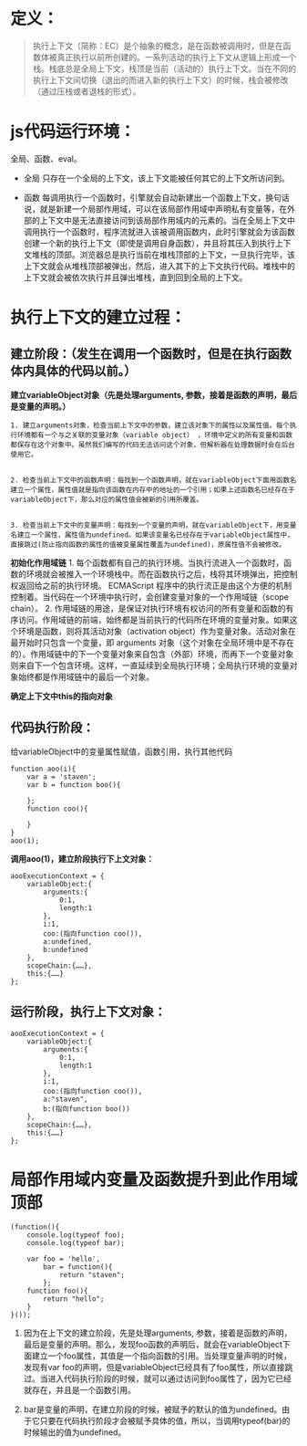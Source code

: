 **定义：**
===

  >执行上下文（简称：EC）是个抽象的概念，是在函数被调用时，但是在函数体被真正执行以前所创建的。一系列活动的执行上下文从逻辑上形成一个栈。栈底总是全局上下文，栈顶是当前（活动的）执行上下文。当在不同的执行上下文间切换（退出的而进入新的执行上下文）的时候，栈会被修改（通过压栈或者退栈的形式）。


**js代码运行环境：**
===
全局、函数、eval。
- 全局
只存在一个全局的上下文，该上下文能被任何其它的上下文所访问到。


- 函数
每调用执行一个函数时，引擎就会自动新建出一个函数上下文，换句话说，就是新建一个局部作用域，可以在该局部作用域中声明私有变量等，在外部的上下文中是无法直接访问到该局部作用域内的元素的。当在全局上下文中调用执行一个函数时，程序流就进入该被调用函数内，此时引擎就会为该函数创建一个新的执行上下文（即使是调用自身函数），并且将其压入到执行上下文堆栈的顶部。浏览器总是执行当前在堆栈顶部的上下文，一旦执行完毕，该上下文就会从堆栈顶部被弹出，然后，进入其下的上下文执行代码。堆栈中的上下文就会被依次执行并且弹出堆栈，直到回到全局的上下文。


**执行上下文的建立过程：**
===

建立阶段：（发生在调用一个函数时，但是在执行函数体内具体的代码以前。）
-----------------------------------

 **建立variableObject对象（先是处理arguments, 参数，接着是函数的声明，最后是变量的声明。）**
   
    1. 建立arguments对象，检查当前上下文中的参数，建立该对象下的属性以及属性值。每个执行环境都有一个与之关联的变量对象（variable object） ，环境中定义的所有变量和函数都保存在这个对象中。虽然我们编写的代码无法访问这个对象，但解析器在处理数据时会在后台使用它。
    

    2. 检查当前上下文中的函数声明：每找到一个函数声明，就在variableObject下面用函数名建立一个属性，属性值就是指向该函数在内存中的地址的一个引用；如果上述函数名已经存在于variableObject下，那么对应的属性值会被新的引用所覆盖。
    

    3. 检查当前上下文中的变量声明：每找到一个变量的声明，就在variableObject下，用变量名建立一个属性，属性值为undefined。如果该变量名已经存在于variableObject属性中，直接跳过(防止指向函数的属性的值被变量属性覆盖为undefined)，原属性值不会被修改。

**初始化作用域链**
    1. 每个函数都有自己的执行环境。当执行流进入一个函数时，函数的环境就会被推入一个环境栈中。而在函数执行之后，栈将其环境弹出，把控制权返回给之前的执行环境。 ECMAScript 程序中的执行流正是由这个方便的机制控制着。当代码在一个环境中执行时，会创建变量对象的一个作用域链（scope chain）。
    2. 作用域链的用途，是保证对执行环境有权访问的所有变量和函数的有序访问。作用域链的前端，始终都是当前执行的代码所在环境的变量对象。如果这个环境是函数，则将其活动对象（activation object）作为变量对象。活动对象在最开始时只包含一个变量，即 arguments 对象（这个对象在全局环境中是不存在的）。作用域链中的下一个变量对象来自包含（外部）环境，而再下一个变量对象则来自下一个包含环境。这样，一直延续到全局执行环境；全局执行环境的变量对象始终都是作用域链中的最后一个对象。
    
**确定上下文中this的指向对象**

代码执行阶段：
----------
给variableObject中的变量属性赋值，函数引用，执行其他代码

```
function aoo(i){
	var a = 'staven';
	var b = function boo(){
		
	};
	function coo(){
		
	}
}
aoo(1);
```
**调用aoo(1)，建立阶段执行下上文对象：**

```
aooExecutionContext = {
	variableObject:{
		arguments:{
			0:1,
			length:1
		},
		i:1,
		coo:(指向function coo()),
		a:undefined,
		b:undefined
	},
	scopeChain:{……},
	this:{……}
};
```

运行阶段，执行上下文对象：
-----------------

```
aooExecutionContext = {
	variableObject:{
		arguments:{
			0:1,
			length:1
		},
		i:1,
		coo:(指向function coo()),
		a:"staven",
		b:(指向function boo())
	},
	scopeChain:{……},
	this:{……}
};
```

**局部作用域内变量及函数提升到此作用域顶部**
===

```
(function(){
	console.log(typeof foo);
	console.log(typeof bar);
	
	var foo = 'hello',
		bar = function(){
			return "staven";
		};
	function foo(){
		return "hello";
	}
}());
```
1. 因为在上下文的建立阶段，先是处理arguments, 参数，接着是函数的声明，最后是变量的声明。那么，发现foo函数的声明后，就会在variableObject下面建立一个foo属性，其值是一个指向函数的引用。当处理变量声明的时候，发现有var foo的声明，但是variableObject已经具有了foo属性，所以直接跳过。当进入代码执行阶段的时候，就可以通过访问到foo属性了，因为它已经就存在，并且是一个函数引用。

2. bar是变量的声明，在建立阶段的时候，被赋予的默认的值为undefined。由于它只要在代码执行阶段才会被赋予具体的值，所以，当调用typeof(bar)的时候输出的值为undefined。